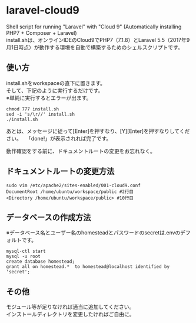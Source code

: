 # laravel-cloud9

Shell script for running "Laravel" with "Cloud 9" (Automatically installing PHP7 + Composer + Laravel)  
install.shは、オンラインIDEのCloud9でPHP7（7.1.8）とLaravel 5.5（2017年9月1日時点）が動作する環境を自動で構築するためのシェルスクリプトです。  

## 使い方

install.shをworkspaceの直下に置きます。  
そして、下記のように実行するだけです。  
※単純に実行するとエラーが出ます。  

    chmod 777 install.sh
    sed -i 's/\r//' install.sh
    ./install.sh

あとは、メッセージに従って[Enter]を押すなり、[Y][Enter]を押すなりしてください。  
「done!」が表示されれば完了です。  

動作確認をする前に、ドキュメントルートの変更をお忘れなく。  

## ドキュメントルートの変更方法

    sudo vim /etc/apache2/sites-enabled/001-cloud9.conf
    DocumentRoot /home/ubuntu/workspace/public #2行目
    <Directory /home/ubuntu/workspace/public> #10行目

## データベースの作成方法
※データベース名とユーザー名のhomesteadとパスワードのsecretは.envのデフォルトです。  

    mysql-ctl start  
    mysql -u root  
    create database homestead;  
    grant all on homestead.*  to homestead@localhost identified by 'secret';

## その他
モジュール等が足りなければ適当に追加してください。  
インストールディレクトリを変更したければご自由に。  
